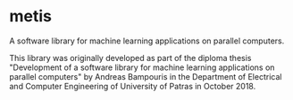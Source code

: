 # metis
A software library for machine learning applications on parallel computers.

This library was originally developed as part of the diploma thesis "Development of a software library for machine learning applications on parallel computers" by Andreas Bampouris in the Department of Electrical and Computer Engineering of University of Patras in October 2018.
